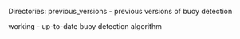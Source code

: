 Directories:
previous_versions - previous versions of buoy detection

working - up-to-date buoy detection algorithm
